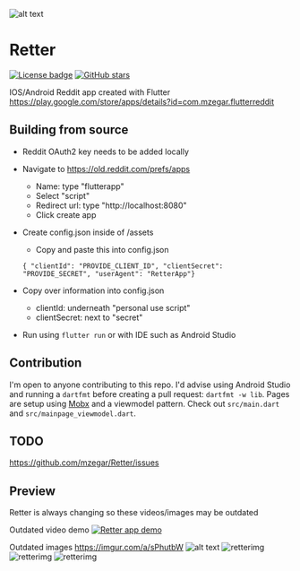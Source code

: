 ![alt text](https://raw.githubusercontent.com/mzegar/Retter/master/assets/icon/rettericon.png "RetterLogo")
# Retter
[![License badge](https://img.shields.io/github/license/mzegar/retter)](https://github.com/mzegar/Retter/blob/master/LICENSE)
[![GitHub stars](https://img.shields.io/github/stars/mzegar/retter?style=social)](https://github.com/mzegar/retter/stargazers)


IOS/Android Reddit app created with Flutter
https://play.google.com/store/apps/details?id=com.mzegar.flutterreddit

## Building from source

- Reddit OAuth2 key needs to be added locally
- Navigate to https://old.reddit.com/prefs/apps
    - Name: type "flutterapp"
    - Select "script"
    - Redirect url: type "http://localhost:8080"
    - Click create app
- Create config.json inside of /assets
    - Copy and paste this into config.json

    `{ "clientId": "PROVIDE_CLIENT_ID", "clientSecret": "PROVIDE_SECRET", "userAgent": "RetterApp"}`



- Copy over information into config.json
    - clientId: underneath "personal use script"
    - clientSecret: next to "secret"
    
- Run using `flutter run` or with IDE such as Android Studio

## Contribution

I'm open to anyone contributing to this repo. I'd advise using Android Studio and running a `dartfmt` before creating a pull request: `dartfmt -w lib`.
Pages are setup using [Mobx](https://pub.dev/packages/mobx) and a viewmodel pattern. Check out `src/main.dart` and `src/mainpage_viewmodel.dart`.

## TODO

https://github.com/mzegar/Retter/issues

## Preview

Retter is always changing so these videos/images may be outdated

Outdated video demo
[![Retter app demo](https://img.youtube.com/vi/rVWFXjuiuVA/maxresdefault.jpg)](https://www.youtube.com/watch?v=rVWFXjuiuVA)

Outdated images
https://imgur.com/a/sPhutbW
![alt text](https://raw.githubusercontent.com/mzegar/Retter/master/screenshots/img1.jpg "img1")
![retterimg](https://raw.githubusercontent.com/mzegar/Retter/master/screenshots/img2.jpg "img2")
![retterimg](https://raw.githubusercontent.com/mzegar/Retter/master/screenshots/img3.jpg "img3")
![retterimg](https://raw.githubusercontent.com/mzegar/Retter/master/screenshots/img4.jpg "img4")

